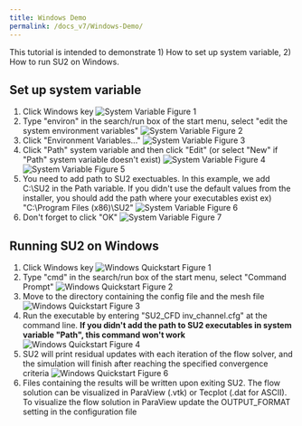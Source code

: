 ```yaml
---
title: Windows Demo
permalink: /docs_v7/Windows-Demo/
---
```


This tutorial is intended to demonstrate 1) How to set up system variable, 2) How to run SU2 on Windows.

## Set up system variable
1. Click Windows key
![System Variable Figure 1](../../docs_files/windows_system_variable_01.png)
2. Type "environ" in the search/run box of the start menu, select "edit the system environment variables"
![System Variable Figure 2](../../docs_files/windows_system_variable_02.png)
3. Click "Environment Variables..."
![System Variable Figure 3](../../docs_files/windows_system_variable_03.png)
4. Click "Path" system variable and then click "Edit" (or select "New" if "Path" system variable doesn't exist)
![System Variable Figure 4](../../docs_files/windows_system_variable_04.png)
![System Variable Figure 5](../../docs_files/windows_system_variable_05.png)
05. You need to add path to SU2 exectuables. In this example, we add  C:\SU2  in the Path variable. If you didn't use the default values from the installer, you should add the path where your executables exist  ex) "C:\Program Files (x86)\SU2"
![System Variable Figure 6](../../docs_files/windows_system_variable_06.png)
06. Don't forget to click "OK" 
![System Variable Figure 7](../../docs_files/windows_system_variable_07.png)

## Running SU2 on Windows
1. Click Windows key
![Windows Quickstart Figure 1](../../docs_files/windows_quick_start_01.png)
2. Type "cmd" in the search/run box of the start menu, select "Command Prompt"
![Windows Quickstart Figure 2](../../docs_files/windows_quick_start_02.png)
3. Move to the directory containing the config file and the mesh file
![Windows Quickstart Figure 3](../../docs_files/windows_quick_start_03.png)
4. Run the executable by entering "SU2_CFD inv_channel.cfg" at the command line. **If you didn't add the path to SU2 executables in system variable "Path", this command won't work**
![Windows Quickstart Figure 4](../../docs_files/windows_quick_start_04.png)
5. SU2 will print residual updates with each iteration of the flow solver, and the simulation will finish after reaching the specified convergence criteria
![Windows Quickstart Figure 6](../../docs_files/windows_quick_start_06.png)
6. Files containing the results will be written upon exiting SU2. The flow solution can be visualized in ParaView (.vtk) or Tecplot (.dat for ASCII). To visualize the flow solution in ParaView update the OUTPUT_FORMAT setting in the configuration file
